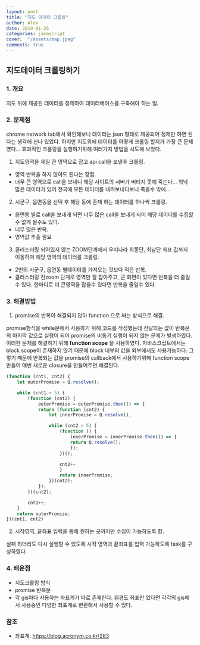 ```yaml
---
layout: post
title: "지도 데이터 크롤링"
author: Alex
date: 2019-01-25
categories: javascript
cover:  "/assets/map.jpeg"
comments: true
---
```

## 지도데이터 크롤링하기

### 1. 개요

지도 위에 제공된 데이터를 정제하여 데이터베이스를 구축해야 하는 일.

### 2. 문제점

chrome network tab에서 확인해보니 데이터는 json 형태로 제공되어 정제만 하면 된다는 생각에 신나 있었다. 하지만 지도위에 데이터를 어떻게 크롤링 할지가 가장 큰 문제였다...
효과적인 크롤링을 실행하기위해 여러가지 방법을 시도해 보았다.

1) 지도영역을 제일 큰 영역으로 잡고 api call을 보낸후 크롤링.

- 영역 반복을 하지 않아도 된다는 장점.
- 너무 큰 영역으로 call을 보내니 해당 사이트의 서버가 버티지 못해 죽는다... 워낙 많은 데이터가 있어 전국에 모든 데이터를 내려보내다보니 죽을수 밖에...

2) 시군구, 읍면동을 선택 후 해당 동에 존재 하는 데이터를 하나씩 크롤링.

- 읍면동 별로 call을 보내게 되면 너무 많은 call을 보내게 되어 해당 데이터를 수집할수 없게 될수도 있다.
- 너무 많은 반복.
- 영역값 추출 필요

3) 클러스터링 되어있지 않는 ZOOM단계에서 우리나라 최동단, 최남단 좌표 값까지 이동하며 해당 영역의 데이터를 크롤링.

- 2번의 시군구, 읍면동 별데이터를 가져오는 것보다 적은 반복.
- 클러스터링 전zoom 단계로 영역만 잘 잡아주고, 큰 화면이 있다면 반복을 더 줄일 수 있다. 한마디로 더 큰영역을 잡을수 있다면 반복을 줄일수 있다.

### 3. 해결방법

1) promise의 반복이 해결되지 않아 function 으로 싸는 방식으로 해결.

promise형식을 while문에서 사용하기 위해 코드를 작성했는데 전달되는 값이 반복문의 마지막 값으로 실행이 되어 promise의 비동기 실행이 되지 않는 문제가 발생하였다. 이러한 문제를 해결하기 위해 **function scope** 을 사용하였다. 자바스크립트에서는 block scope이 존재하지 않기 때문에 block 내부의 값을 외부에서도 사용가능하다. 그렇기 때문에  반복되는 값을  promise의 callback에서 사용하기위해 function scope 만들어 매번 새로운 closure을 만들어주면 해결된다.

~~~ javascript
(function (cnt1, cnt2) {
    let outerPromise = Q.resolve();

    while (cnt1 < 5) {
        (function (cnt2) {
            outerPromise = outerPromise.then(() => {
            return (function (cnt2) {
                let innerPromise = Q.resolve();

                while (cnt2 < 5) {
                    (function () {
                        innerPromise = innerPromise.then(() => {
                        return Q.resolve();
                        });
                    })();

                    cnt2++
                    }
                    return innerPromise;
                })(cnt2);
            });
        })(cnt2);

        cnt1++;
    }
    return outerPromise;
})(cnt1, cnt2)
~~~

2) 시작영역, 끝좌표 입력을 통해 원하는 곳까지만 수집이 가능하도록 함.

실패 하더라도 다시 실행할 수 있도록 시작 영역과 끝좌표를 입력 가능하도록 task를 구성하였다.

### 4. 배운점

- 지도크롤링 방식
- promise 반복문
- 각 gis마다 사용하는 좌표계가 따로 존재한다. 위경도 좌표만 있다면 각각의 gis에서 사용중인 다양한 좌표계로 변환해서 사용할 수 있다.

### 참조
- 좌표계: <https://blog.acronym.co.kr/283>
